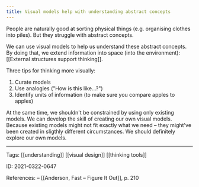 ```yaml
---
title: Visual models help with understanding abstract concepts
---
```


People are naturally good at sorting physical things (e.g. organising clothes into piles). But they struggle with abstract concepts.

We can use visual models to help us understand these abstract concepts. By doing that, we extend information into space (into the environment): [[External structures support thinking]].

Three tips for thinking more visually:
1) Curate models
2) Use analogies ("How is this like...?")
3) Identify units of information (to make sure you compare apples to apples)

At the same time, we shouldn't be constrained by using only existing models. We can develop the skill of creating our own visual models. Because existing models might not fit exactly what we need – they might've been created in sligthly different circumstances. We should definitely explore our own models.

---

Tags: [[understanding]] [[visual design]] [[thinking tools]]

ID: 2021-0322-0647

References:
– [[Anderson, Fast – Figure It Out]], p. 210
